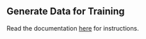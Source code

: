 ## Generate Data for Training

Read the documentation [here](https://andy6975.github.io/Memoir/) for instructions.